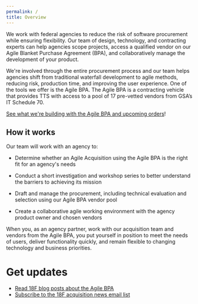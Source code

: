 ```yaml
---
permalink: /
title: Overview
---
```

We work with federal agencies to reduce the risk of software procurement while ensuring flexibility. Our team of design, technology, and contracting experts can help agencies scope projects, access a qualified vendor on our Agile Blanket Purchase Agreement (BPA), and collaboratively manage the development of your product. 

We're involved through the entire procurement process and our team helps agencies shift from traditional waterfall development to agile methods, reducing risk, production time, and improving the user experience. One of the tools we offer is the Agile BPA. The Agile BPA is a contracting vehicle that provides TTS with access to a pool of 17 pre-vetted vendors from GSA’s IT Schedule 70.

[See what we're building with the Agile BPA and upcoming orders](/orders)!


## How it works
Our team will work with an agency to:

* Determine whether an Agile Acquisition using the Agile BPA is the right fit for an agency's needs

* Conduct a short investigation and workshop series to better understand the barriers to achieving its mission

* Draft and manage the procurement, including technical evaluation and selection using our Agile BPA vendor pool

* Create a collaborative agile working environment with the agency product owner and chosen vendors

When you, as an agency partner, work with our acquisition team and vendors from the Agile BPA, you put yourself in position to meet the needs of users, deliver functionality quickly, and remain flexible to changing technology and business priorities.

# Get updates
<ul>
    <li><a href="https://18f.gsa.gov/tags/agile-bpa/">Read 18F blog posts about the Agile BPA</a></li>
    <li><a href="http://eepurl.com/bJQHFr" target="_blank">Subscribe to the 18F acquisition news email list</a></li>
</ul>
